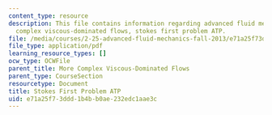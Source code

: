 ```yaml
---
content_type: resource
description: This file contains information regarding advanced fluid mechanics, more
  complex viscous-dominated flows, stokes first problem ATP.
file: /media/courses/2-25-advanced-fluid-mechanics-fall-2013/e71a25f73ddd1b4bb0ae232edc1aae3c_MIT2_25F13_ProblemStokes1.pdf
file_type: application/pdf
learning_resource_types: []
ocw_type: OCWFile
parent_title: More Complex Viscous-Dominated Flows
parent_type: CourseSection
resourcetype: Document
title: Stokes First Problem ATP
uid: e71a25f7-3ddd-1b4b-b0ae-232edc1aae3c
---
```


